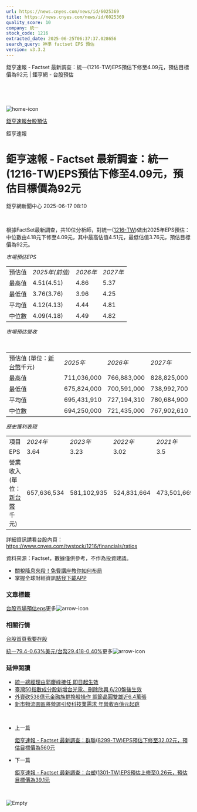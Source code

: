 ```yaml
---
url: https://news.cnyes.com/news/id/6025369
title: https://news.cnyes.com/news/id/6025369
quality_score: 10
company: 統一
stock_code: 1216
extracted_date: 2025-06-25T06:37:37.028656
search_query: 神準 factset EPS 預估
version: v3.3.2
---
```


鉅亨速報 - Factset 最新調查：統一(1216-TW)EPS預估下修至4.09元，預估目標價為92元 | 鉅亨網 - 台股預估

‌

‌

![home-icon](/assets/icons/breadCrumb/symbol-icon-home.svg)

[鉅亨速報](/news/cat/anue_live)[台股預估](/news/cat/tw_forecast)

鉅亨速報

# 鉅亨速報 - Factset 最新調查：統一(1216-TW)EPS預估下修至4.09元，預估目標價為92元

鉅亨網新聞中心 2025-06-17 08:10

‌

根據FactSet最新調查，共10位分析師，對統一([1216-TW](https://www.cnyes.com/twstock/1216))做出2025年EPS預估：中位數由4.18元下修至4.09元，其中最高估值4.51元，最低估值3.76元，預估目標價為92元。

*市場預估EPS*

|  |  |  |  |
| --- | --- | --- | --- |
| 預估值 | *2025年(前值)* | *2026年* | *2027年* |
| 最高值 | 4.51(4.51) | 4.86 | 5.37 |
| 最低值 | 3.76(3.76) | 3.96 | 4.25 |
| 平均值 | 4.12(4.13) | 4.44 | 4.81 |
| 中位數 | 4.09(4.18) | 4.49 | 4.82 |

*市場預估營收*

‌

|  |  |  |  |
| --- | --- | --- | --- |
| 預估值 (單位：[新台幣](https://invest.cnyes.com/forex/detail/usdtwd)千元) | *2025年* | *2026年* | *2027年* |
| 最高值 | 711,036,000 | 766,883,000 | 828,825,000 |
| 最低值 | 675,824,000 | 700,591,000 | 738,992,700 |
| 平均值 | 695,431,910 | 727,194,310 | 780,684,900 |
| 中位數 | 694,250,000 | 721,435,000 | 767,902,610 |

*歷史獲利表現*

|  |  |  |  |  |
| --- | --- | --- | --- | --- |
| 項目 | *2024年* | *2023年* | *2022年* | *2021年* |
| EPS | 3.64 | 3.23 | 3.02 | 3.5 |
| 營業收入 (單位：[新台幣](https://invest.cnyes.com/forex/detail/usdtwd)千元) | 657,636,534 | 581,102,935 | 524,831,664 | 473,501,669 |

詳細資訊請看台股內頁：  
<https://www.cnyes.com/twstock/1216/financials/ratios>

資料來源：Factset，數據僅供參考，不作為投資建議。

* [關稅降息夾殺！免費講座教你如何布局](https://www.rsc.com.tw/Cnyes_RSC/SeminarBooking2025InvestmentOutlook.aspx?utm_source=anue&utm_medium=usstocks_end)
* 掌握全球財經資訊[點我下載APP](http://www.cnyes.com/app/?utm_source=mweb&utm_medium=HamMenuBanner&utm_campaign=fixed&utm_content=entr)

### 文章標籤

[台股](https://news.cnyes.com/tag/台股 "台股")[市場預估](https://news.cnyes.com/tag/市場預估 "市場預估")[eps](https://news.cnyes.com/tag/eps "eps")更多![arrow-icon](/assets/icons/arrows/arrow-down.svg)

### 相關行情

[台股首頁](https://www.cnyes.com/twstock)[我要存股](https://supr.link/8OHaU)

[統一79.4-0.63%](https://www.cnyes.com/twstock/1216)[美元/台幣29.418-0.40%](https://invest.cnyes.com/forex/detail/USDTWD)更多![arrow-icon](/assets/icons/arrows/arrow-down.svg)

### 延伸閱讀

* [統一總經理由郭慶峰接任 即日起生效](/news/id/6017164)
* [臺灣50指數成分股新增台光電、刪除欣興 6/20盤後生效](/news/id/6010992)
* [外資砍538億元金融族群換股操作 調節晶圓雙雄近6.4萬張](/news/id/6003862)
* [新市物流園區將營運引發科技業需求 年營收百億元起跳](/news/id/5999610)

‌

* 上一篇

  [鉅亨速報 - Factset 最新調查：群聯(8299-TW)EPS預估下修至32.02元，預估目標價為560元](/news/id/6025911)
* 下一篇

  [鉅亨速報 - Factset 最新調查：台塑(1301-TW)EPS預估上修至0.26元，預估目標價為39.1元](/news/id/6024210)

‌

![Empty](/assets/icons/skeleton/empty-image.svg)

‌